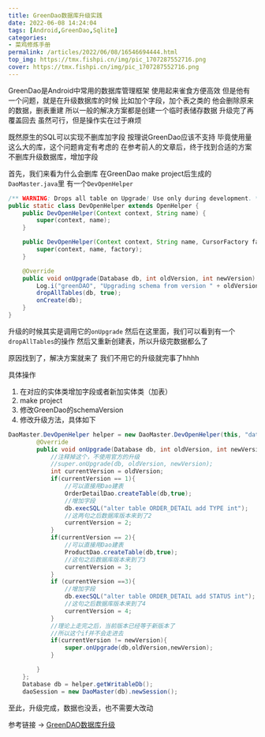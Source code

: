 ```yaml
---
title: GreenDao数据库升级实践
date: 2022-06-08 14:24:04
tags: [Android,GreenDao,Sqlite]
categories: 
- 菜鸡修炼手册
permalink: /articles/2022/06/08/16546694444.html
top_img: https://tmx.fishpi.cn/img/pic_1707287552716.png
cover: https://tmx.fishpi.cn/img/pic_1707287552716.png
---
```


GreenDao是Android中常用的数据库管理框架
使用起来雀食方便高效
但是他有一个问题，就是在升级数据库的时候
比如加个字段，加个表之类的
他会删除原来的数据，删表重建
所以一般的解决方案都是创建一个临时表储存数据
升级完了再覆盖回去
虽然可行，但是操作实在过于麻烦

既然原生的SQL可以实现不删库加字段
按理说GreenDao应该不支持
毕竟使用量这么大的库，这个问题肯定有考虑的
在参考前人的文章后，终于找到合适的方案
不删库升级数据库，增加字段

首先，我们来看为什么会删库
在GreenDao make project后生成的`DaoMaster.java`里
有一个`DevOpenHelper`
```java
/** WARNING: Drops all table on Upgrade! Use only during development. */
public static class DevOpenHelper extends OpenHelper {
    public DevOpenHelper(Context context, String name) {
        super(context, name);
    }

    public DevOpenHelper(Context context, String name, CursorFactory factory) {
        super(context, name, factory);
    }

    @Override
    public void onUpgrade(Database db, int oldVersion, int newVersion) {
        Log.i("greenDAO", "Upgrading schema from version " + oldVersion + " to " + newVersion + " by dropping all tables");
        dropAllTables(db, true);
        onCreate(db);
    }
}
```
升级的时候其实是调用它的`onUpgrade`
然后在这里面，我们可以看到有一个`dropAllTables`的操作
然后又重新创建表，所以升级完数据都么了

原因找到了，解决方案就来了
我们不用它的升级就完事了hhhh

具体操作
1. 在对应的实体类增加字段或者新加实体类（加表）
2. make project
3. 修改GreenDao的schemaVersion
4. 修改升级方法，具体如下
```java
DaoMaster.DevOpenHelper helper = new DaoMaster.DevOpenHelper(this, "data-db"){
        @Override
        public void onUpgrade(Database db, int oldVersion, int newVersion) {
            //注释掉这个，不使用官方的升级
            //super.onUpgrade(db, oldVersion, newVersion);
            int currentVersion = oldVersion;
            if(currentVersion == 1){
                //可以直接用Dao建表
                OrderDetailDao.createTable(db,true);
                //增加字段
                db.execSQL("alter table ORDER_DETAIL add TYPE int");
                //这两句之后数据库版本来到了2
                currentVersion = 2;
            }
            if(currentVersion == 2){
                //可以直接用Dao建表
                ProductDao.createTable(db,true);
                //这句之后数据库版本来到了3
                currentVersion = 3;
            }
            if (currentVersion ==3){
                //增加字段
                db.execSQL("alter table ORDER_DETAIL add STATUS int");
                //这句之后数据库版本来到了4
                currentVersion = 4;
            }
            //理论上走完之后，当前版本已经等于新版本了
            //所以这个if并不会走进去
            if(currentVersion != newVersion){
                super.onUpgrade(db,oldVersion,newVersion);
            }

        }
    };
    Database db = helper.getWritableDb();
    daoSession = new DaoMaster(db).newSession();
```
至此，升级完成，数据也没丢，也不需要大改动


参考链接 -> [GreenDAO数据库升级](https://blog.csdn.net/qq_29924041/article/details/86584702)